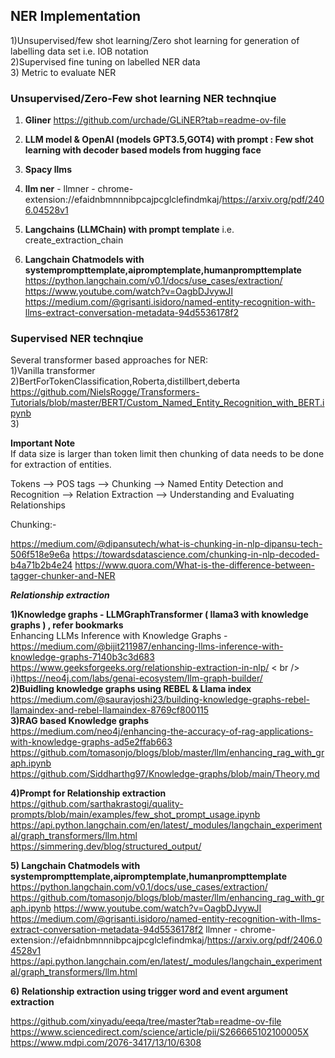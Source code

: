## NER Implementation

1)Unsupervised/few shot learning/Zero shot learning for generation of labelling data set i.e. IOB notation   <br />
2)Supervised fine tuning on labelled NER data     <br />
3) Metric to evaluate NER  <br/>


### Unsupervised/Zero-Few shot learning NER technqiue
1) **Gliner**
   https://github.com/urchade/GLiNER?tab=readme-ov-file

2) **LLM model & OpenAI (models GPT3.5,GOT4) with prompt : Few shot learning with decoder based models from hugging face**
3) **Spacy llms** <br />
4) **llm ner** - llmner - chrome-extension://efaidnbmnnnibpcajpcglclefindmkaj/https://arxiv.org/pdf/2406.04528v1 <br />
5) **Langchains (LLMChain) with prompt template** i.e. create_extraction_chain   <br />
6) **Langchain Chatmodels with systemprompttemplate,aipromptemplate,humanprompttemplate**  <br />
https://python.langchain.com/v0.1/docs/use_cases/extraction/
https://www.youtube.com/watch?v=OagbDJvywJI
https://medium.com/@grisanti.isidoro/named-entity-recognition-with-llms-extract-conversation-metadata-94d5536178f2

### Supervised NER technqiue
Several transformer based approaches for NER: <br />
1)Vanilla transformer  <br />
2)BertForTokenClassification,Roberta,distillbert,deberta <br />
https://github.com/NielsRogge/Transformers-Tutorials/blob/master/BERT/Custom_Named_Entity_Recognition_with_BERT.ipynb <br />
3)

**Important Note** <br />
If data size is larger than token limit then chunking of data needs to be done for extraction of entities.


Tokens --> POS tags --> Chunking --> Named Entity Detection and Recognition --> Relation Extraction --> Understanding and Evaluating Relationships


Chunking:-

https://medium.com/@dipansutech/what-is-chunking-in-nlp-dipansu-tech-506f518e9e6a
https://towardsdatascience.com/chunking-in-nlp-decoded-b4a71b2b4e24
https://www.quora.com/What-is-the-difference-between-tagger-chunker-and-NER


***Relationship extraction***

**1)Knowledge graphs - LLMGraphTransformer ( llama3 with knowledge graphs ) , refer bookmarks** <br />
Enhancing LLMs Inference with Knowledge Graphs - https://medium.com/@bijit211987/enhancing-llms-inference-with-knowledge-graphs-7140b3c3d683   <br /> 
https://www.geeksforgeeks.org/relationship-extraction-in-nlp/  < br />
 i)https://neo4j.com/labs/genai-ecosystem/llm-graph-builder/ <br />
**2)Buidling knowledge graphs using REBEL & Llama index** <br />
https://medium.com/@sauravjoshi23/building-knowledge-graphs-rebel-llamaindex-and-rebel-llamaindex-8769cf800115 <br />
**3)RAG based Knowledge graphs** <br />
https://medium.com/neo4j/enhancing-the-accuracy-of-rag-applications-with-knowledge-graphs-ad5e2ffab663  <br />
https://github.com/tomasonjo/blogs/blob/master/llm/enhancing_rag_with_graph.ipynb  <br />
https://github.com/Siddharthg97/Knowledge-graphs/blob/main/Theory.md  <br/>

**4)Prompt for Relationship extraction** <br />
https://github.com/sarthakrastogi/quality-prompts/blob/main/examples/few_shot_prompt_usage.ipynb <br />
https://api.python.langchain.com/en/latest/_modules/langchain_experimental/graph_transformers/llm.html <br />
https://simmering.dev/blog/structured_output/  <br />

**5) Langchain Chatmodels with systemprompttemplate,aipromptemplate,humanprompttemplate**
https://python.langchain.com/v0.1/docs/use_cases/extraction/
https://github.com/tomasonjo/blogs/blob/master/llm/enhancing_rag_with_graph.ipynb
https://www.youtube.com/watch?v=OagbDJvywJI
https://medium.com/@grisanti.isidoro/named-entity-recognition-with-llms-extract-conversation-metadata-94d5536178f2
llmner - chrome-extension://efaidnbmnnnibpcajpcglclefindmkaj/https://arxiv.org/pdf/2406.04528v1
https://api.python.langchain.com/en/latest/_modules/langchain_experimental/graph_transformers/llm.html

**6) Relationship extraction using trigger word and event argument extraction**

https://github.com/xinyadu/eeqa/tree/master?tab=readme-ov-file <br />
https://www.sciencedirect.com/science/article/pii/S266665102100005X <br />
https://www.mdpi.com/2076-3417/13/10/6308  <br />








